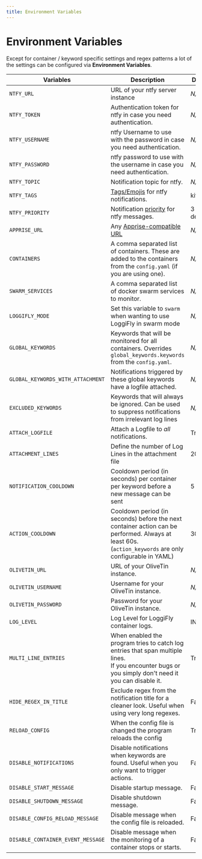 ```yaml
---
title: Environment Variables
---
```


# Environment Variables

Except for container / keyword specific settings and regex patterns a lot of the settings can be configured via **Environment Variables**.


| Variables                         | Description                                              | Default  |
|-----------------------------------|----------------------------------------------------------|----------|
| `NTFY_URL`                      | URL of your ntfy server instance                           | _N/A_    |
| `NTFY_TOKEN`                    | Authentication token for ntfy in case you need authentication.      | _N/A_    |
| `NTFY_USERNAME`                 | ntfy Username to use with the password in case you need authentication.             | _N/A_    |
| `NTFY_PASSWORD`                 | ntfy password to use with the username in case you need authentication.             | _N/A_    |
| `NTFY_TOPIC`                    | Notification topic for ntfy.                               | _N/A_  |
| `NTFY_TAGS`                     | [Tags/Emojis](https://docs.ntfy.sh/emojis/) for ntfy notifications. | kite,mag  |
| `NTFY_PRIORITY`                 | Notification [priority](https://docs.ntfy.sh/publish/?h=priori#message-priority) for ntfy messages.                 | 3 / default |
| `APPRISE_URL`                   | Any [Apprise-compatible URL](https://github.com/caronc/apprise/wiki)  | _N/A_    |
| `CONTAINERS`                    | A comma separated list of containers. These are added to the containers from the `config.yaml` (if you are using one).| _N/A_     |
| `SWARM_SERVICES`              |  A comma separated list of docker swarm services to monitor. | _N/A_     |
| `LOGGIFLY_MODE`              | Set this variable to `swarm` when wanting to use LoggiFly in swarm mode | _N/A_     |
| `GLOBAL_KEYWORDS`       | Keywords that will be monitored for all containers. Overrides `global_keywords.keywords` from the `config.yaml`.| _N/A_     |
| `GLOBAL_KEYWORDS_WITH_ATTACHMENT`| Notifications triggered by these global keywords have a logfile attached. | _N/A_     |
| `EXCLUDED_KEYWORDS`       | Keywords that will always be ignored. Can be used to suppress notifications from irrelevant log lines | _N/A_     |
| `ATTACH_LOGFILE`                | Attach a Logfile to *all* notifications. | True    |
| `ATTACHMENT_LINES`              | Define the number of Log Lines in the attachment file     | 20     |
| `NOTIFICATION_COOLDOWN`         | Cooldown period (in seconds) per container per keyword before a new message can be sent  | 5        | 
| `ACTION_COOLDOWN`         | Cooldown period (in seconds) before the next container action can be performed. Always at least 60s. (`action_keywords` are only configurable in YAML)  | 300        |
| `OLIVETIN_URL`         | URL of your OliveTin instance. | _N/A_        |
| `OLIVETIN_USERNAME`         | Username for your OliveTin instance. | _N/A_        |
| `OLIVETIN_PASSWORD`         | Password for your OliveTin instance. | _N/A_        |
| `LOG_LEVEL`                     | Log Level for LoggiFly container logs.                    | INFO     |
| `MULTI_LINE_ENTRIES`            | When enabled the program tries to catch log entries that span multiple lines.<br>If you encounter bugs or you simply don't need it you can disable it.| True     |
| `HIDE_REGEX_IN_TITLE`         | Exclude regex from the notification title for a cleaner look. Useful when using very long regexes.| False     |
| `RELOAD_CONFIG`               | When the config file is changed the program reloads the config | True  |
| `DISABLE_NOTIFICATIONS`       | Disable notifications when keywords are found. Useful when you only want to trigger actions.                                  | False     |
| `DISABLE_START_MESSAGE`          | Disable startup message.                                  | False     |
| `DISABLE_SHUTDOWN_MESSAGE`       | Disable shutdown message.                                 | False     |
| `DISABLE_CONFIG_RELOAD_MESSAGE`       | Disable message when the config file is reloaded.| False     |
| `DISABLE_CONTAINER_EVENT_MESSAGE`       | Disable message when the monitoring of a container stops or starts.| False     |

